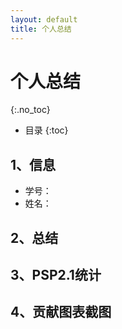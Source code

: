 ```yaml
---
layout: default
title: 个人总结
---
```


# 个人总结
{:.no_toc}

* 目录
{:toc}

## 1、信息

  - 学号：
  - 姓名：

## 2、总结

## 3、PSP2.1统计

## 4、贡献图表截图

